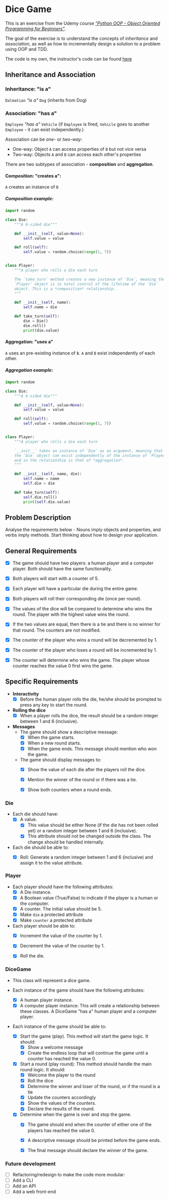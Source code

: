 # Dice Game


This is an exercise from the Udemy course
[*"Python OOP - Object Oriented Programming for
Beginners"*](https://www.udemy.com/course/python-object-oriented-programming-oop/learn/lecture/32919418#content).

The goal of the exercise is to understand the concepts of *inheritance*
and *association*, as well as how to incrementally design a solution to
a problem using OOP and TDD.

The code is my own, the instructor's code can be found [here](instructor_solution.md)


## Inheritance and Association

### Inheritance: "is a"

`Dalmatian` *"is a"* `Dog` (inherits from Dog)


### Association: "has a"

`Employee` *"has a"* `Vehicle` (if `Employee` is fired, `Vehicle` goes to
another `Employee` - it can exist independently.)

Association can be *one-* or *two-way*:

* One-way: Object `A` can access properties of `B` but not vice versa
* Two-way: Objects `A` and `B` can access each other's properties

There are two subtypes of association - **composition** and **aggregation**.


#### Composition: "creates a":

`A` creates an instance of `B`

##### Composition example:

```python
import random

class Die:
    """A 6-sided die"""

    def __init__(self, value=None):
        self.value = value

    def roll(self):
        self.value = random.choice(range(1, 7))


class Player:
    """A player who rolls a die each turn

    The `take_turn` method creates a new instance of `Die`, meaning the
    `Player` object is in total control of the lifetime of the `Die`
    object. This is a *composition* relationship.
    """

    def __init__(self, name):
        self.name = die

    def take_turn(self):
        die = Die()
        die.roll()
        print(die.value)

```


#### Aggregation: "uses a"

`A` uses an pre-existing instance of `B`. `A` and `B` exist independently
of each other.


##### Aggregation example:

```python
import random

class Die:
    """A 6-sided die"""

    def __init__(self, value=None):
        self.value = value

    def roll(self):
        self.value = random.choice(range(1, 7))


class Player:
    """A player who rolls a die each turn

    `__init__` takes an instance of `Die` as an argument, meaning that
    the `Die` object can exist independently of the instance of `Player`,
    and so the relationship is that of *aggregation*.
    """

    def __init__(self, name, die):
        self.name = name
        self.die = die

    def take_turn(self):
        self.die.roll()
        print(self.die.value)

```


## Problem Description

Analyse the requirements below - Nouns imply objects and properties, and
verbs imply methods. Start thinking about how to design your application.


## General Requirements

- [x] The game should have two players: a human player and a computer
      player. Both should have the same functionality.
- [x] Both players will start with a counter of 5.
- [x] Each player will have a particular die during the entire game.
- [x] Both players will roll their corresponding die (once per round).
- [x] The values of the dice will be compared to determine who wins the
      round. The player with the highest value wins the round.
- [x] If the two values are equal, then there is a tie and there is no
      winner for that round. The counters are not modified.
- [x] The counter of the player who wins a round will be decremented by 1.
- [x] The counter of the player who loses a round will be incremented by 1.
- [x] The counter will determine who wins the game. The player whose
      counter reaches the value 0 first wins the game.


## Specific Requirements

* **Interactivity**
    - [x] Before the human player rolls the die, he/she should be prompted
          to press any key to start the round.

* **Rolling the dice**
    - [x] When a player rolls the dice, the result should be a random
          integer between 1 and 6 (inclusive).

* **Messages**
    * The game should show a descriptive message:
        - [x] When the game starts.
        - [x] When a new round starts.
        - [x] When the game ends. This message should mention who won the game.
    * The game should display messages to:
        - [x] Show the value of each die after the players roll the dice.
        - [x] Mention the winner of the round or if there was a tie.
        - [x] Show both counters when a round ends.


### Die

* Each die should have:
    - [x] A value.
        - [x] This value should be either None (if the die has not been
              rolled yet) or a random integer between 1 and 6 (inclusive).
        - [x] This attribute should not be changed outside the class. The
              change should be handled internally.

* Each die should be able to:
    - [x] Roll: Generate a random integer between 1 and 6 (inclusive)
          and assign it to the value attribute.


### Player

* Each player should have the following attributes:
    - [x] A Die instance.
    - [x] A Boolean value (True/False) to indicate if the player is a
          human or the computer.
    - [x] A counter. The initial value should be 5.
    - [x] Make `die` a protected attribute
    - [x] Make `counter` a protected attribute

* Each player should be able to:
    - [x] Increment the value of the counter by 1.
    - [x] Decrement the value of the counter by 1.
    - [x] Roll the die.


### DiceGame

* This class will represent a dice game.

* Each instance of the game should have the following attributes:
    - [x] A human player instance.
    - [x] A computer player instance: This will create a relationship
          between these classes. A DiceGame "has a" human player and a
          computer player.

* Each instance of the game should be able to:
    - [x] Start the game (play). This method will start the game
          logic. It should:
        - [x] Show a welcome message
        - [x] Create the endless loop that will continue the game until
              a counter has reached the value 0.
    - [x] Start a round (play round): This method should handle the main
          round logic. It should:
        - [x] Welcome the player to the round
        - [x] Roll the dice
        - [x] Determine the winner and loser of the round, or if the
              round is a tie
        - [x] Update the counters accordingly
        - [x] Show the values of the counters.
        - [x] Declare the results of the round.
    - [x] Determine when the game is over and stop the game.
        - [x] The game should end when the counter of either one of
              the players has reached the value 0.
        - [x] A descriptive message should be printed before the game ends.
        - [x] The final message should declare the winner of the game.



### Future development


- [ ] Refactoring/redesign to make the code more modular:
- [ ] Add a CLI
- [ ] Add an API
- [ ] Add a web front-end

